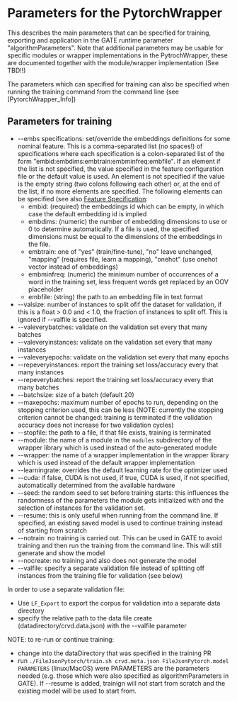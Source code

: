 # Parameters for the PytorchWrapper 

This describes the main parameters that can be specified for training, exporting and application
in the GATE runtime parameter "algorithmParameters". Note that additional parameters may be 
usable for specific modules or wrapper implementations in the PytrochWrapper, these 
are documented together with the module/wrapper implementation (See TBD!!)

The parameters which can specified for training can also be specified when running the 
training command from the command line (see [PytorchWrapper_Info])

## Parameters for training

* --embs specifications: set/override the embeddings definitions for some nominal feature. This is a comma-separated list
  (no spaces!) of specifications where each specification is a colon-separated list of the form 
  "embid:embdims:embtrain:embminfreq:embfile". If an element if the list is not specified, the value specified in 
  the feature configuration file or the default value is used. An element is not specified if the value is the empty string
  (two colons following each other) or, at the end of the list, if no more elements are specified. The following elements
  can be specified (see also [Feature Specification](/FeatureSpecification):
  * embid: (required) the embeddings id which can be empty, in which case the default embedding id is implied
  * embdims: (numeric) the number of embedding dimensions to use or 0 to determine automatically. If a file is used,
    the specified dimensions must be equal to the dimensions of the embeddings in the file.
  * embtrain: one of "yes" (train/fine-tune), "no" leave unchanged, "mapping" (requires file, learn a mapping), 
    "onehot" (use onehot vector instead of embeddings)
  * embminfreq: (numeric) the minimum number of occurrences of a word in the training set, less frequent words get replaced
    by an OOV placeholder
  * embfile: (string) the path to an embedding file in text format
* --valsize: number of instances to split ofif the dataset for validation, if this is a float > 0.0 and < 1.0, the fraction of 
  instances to split off. This is ignored if --valfile is specified.
* --valeverybatches: validate on the validation set every that many batches
* --valeveryinstances: validate on the validation set every that many instances
* --valeveryepochs: validate on the validation set every that many epochs
* --repeveryinstances: report the training set loss/accuracy every that many instances
* --repeverybatches: report the training set loss/accuracy every that many batches
* --batchsize: size of a batch (default 20)
* --maxepochs: maximum number of epochs to run, depending on the stopping criterion used, this can be less
  (NOTE: currently the stopping criterion cannot be changed: training is terminated if the validation accuracy 
  does not increase for two validation cycles)
* --stopfile: the path to a file, if that file exists, training is terminated
* --module: the name of a module in the `modules` subdirectory of the wrapper library which is used instead of 
  the auto-generated module
* --wrapper: the name of a wrapper implementation in the wrapper library which is used instead of the default
  wrapper implementation
* --learningrate: overrides the default learning rate for the optimizer used
* --cuda: if false, CUDA is not used, if true, CUDA is used, if not specified, automatically determined from the 
  available hardware
* --seed: the random seed to set before training starts: this influences the randomness of the parameters the module
  gets initialized with and the selection of instances for the validation set. 
* --resume: this is only useful when running from the command line. If specified, an existing saved model is used
  to continue training instead of starting from scratch
* --notrain: no training is carried out. This can be used in GATE to avoid training and then run the training
  from the command line. This will still generate and show the model
* --nocreate: no training and also does not generate the model
* --valfile: specify a separate validation file instead of splitting off instances from the training file for validation
  (see below)

In order to use a separate validation file:
* Use `LF_Export` to export the corpus for validation into a separate data directory
* specify the relative path to the data file create (datadirectory/crvd.data.json) with the --valfile parameter

NOTE: to re-run or continue training:
* change into the dataDirectory that was specified in the training PR
* run `./FileJsonPytorch/train.sh crvd.meta.json FileJsonPytorch.model PARAMETERS` (linux/MacOS) were PARAMETERS are the parameters
  needed (e.g. those which were also specified as algorithmParameters in GATE). If --resume is added, trainign will 
  not start from scratch and the existing model will be used to start from.
